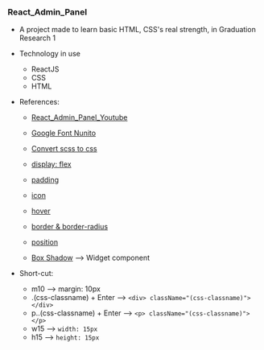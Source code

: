 ### React_Admin_Panel

* A project made to learn basic HTML, CSS's real strength, in Graduation Research 1

* Technology in use
  * ReactJS
  * CSS
  * HTML

* References:
  * [React_Admin_Panel_Youtube](https://www.youtube.com/watch?v=yKV1IGahXqA&list=LL&index=15&t=2598s)
  * [Google Font Nunito](https://fonts.google.com/specimen/Nunito)
  * [Convert scss to css](https://hocwebchuan.com/tutorial/scss/scss_install.php)
  * [display: flex](https://hocwebchuan.com/tutorial/css3/display-flex.php)
  * [padding](https://hocwebchuan.com/reference/cssSection/pr_padding.php)
  * [icon](https://mui.com/material-ui/material-icons/?query=bill)
  * [hover](https://hocwebchuan.com/reference/cssSection/se_hover.php)

  * [border & border-radius](https://hocwebchuan.com/reference/cssSection/css3/pr_border_radius.php)
  * [position](https://viblo.asia/p/thuoc-tinh-position-trong-css-6J3ZggdqZmB)
  * [Box Shadow](https://html-css-js.com/css/generator/box-shadow/) --> Widget component

* Short-cut:
  * m10 --> margin: 10px
  * .(css-classname) + Enter --> ```<div> className="(css-classname)"></div>```
  * p..(css-classname) + Enter --> ```<p> className="(css-classname)"></p>```
  * w15 --> ```width: 15px```
  * h15 --> ```height: 15px```